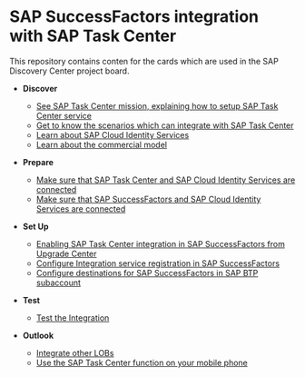 # SAP SuccessFactors integration with SAP Task Center
This repository contains conten for the cards which are used in the SAP Discovery Center project board.

- **Discover**
    - [See SAP Task Center mission, explaining how to setup SAP Task Center service](https://github.com/SAP-samples/btp-task-center-integration)
    - [Get to know the scenarios which can integrate with SAP Task Center](https://github.com/SAP-samples/btp-task-center-integration)
	- [Learn about SAP Cloud Identity Services](https://github.com/SAP-samples/btp-task-center-integration)
	- [Learn about the commercial model](https://github.com/SAP-samples/btp-task-center-integration)   

- **Prepare**
    - [Make sure that SAP Task Center and SAP Cloud Identity Services are connected](https://github.com/SAP-samples/btp-task-center-integration)
    - [Make sure that SAP SuccessFactors and SAP Cloud Identity Services are connected](https://github.com/SAP-samples/btp-task-center-integration)

- **Set Up**
    - [Enabling SAP Task Center integration in SAP SuccessFactors from Upgrade Center](https://github.com/SAP-samples/btp-task-center-integration)
    - [Configure Integration service registration in SAP SuccessFactors ](https://github.com/SAP-samples/btp-task-center-integration)
	- [Configure destinations for SAP SuccessFactors in SAP BTP subaccount](https://github.com/SAP-samples/btp-task-center-integration)
	
- **Test**
    - [Test the Integration](https://github.com/SAP-samples/btp-task-center-integration)

- **Outlook**
    - [Integrate other LOBs](https://github.com/SAP-samples/btp-task-center-integration)
    - [Use the SAP Task Center function on your mobile phone](https://github.com/SAP-samples/btp-task-center-integration)